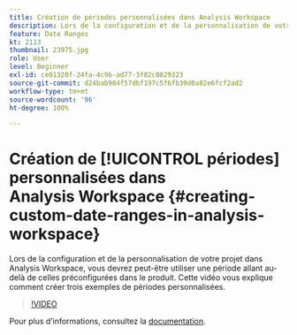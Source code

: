 ```yaml
---
title: Création de périodes personnalisées dans Analysis Workspace
description: Lors de la configuration et de la personnalisation de votre projet dans Analysis Workspace, vous devrez peut-être utiliser une période allant au-delà de celles préconfigurées dans le produit. Cette vidéo vous explique comment créer trois exemples de périodes personnalisées.
feature: Date Ranges
kt: 2113
thumbnail: 23975.jpg
role: User
level: Beginner
exl-id: ce01320f-24fa-4c9b-ad77-3f82c0829323
source-git-commit: d24bab984f57dbf197c5f6fb39d0a82e6fcf2ad2
workflow-type: tm+mt
source-wordcount: '96'
ht-degree: 100%

---
```


# Création de [!UICONTROL périodes] personnalisées dans Analysis Workspace {#creating-custom-date-ranges-in-analysis-workspace}

Lors de la configuration et de la personnalisation de votre projet dans Analysis Workspace, vous devrez peut-être utiliser une période allant au-delà de celles préconfigurées dans le produit. Cette vidéo vous explique comment créer trois exemples de périodes personnalisées.

>[!VIDEO](https://video.tv.adobe.com/v/327419/?quality=12&learn=on&captions=fre_fr)

Pour plus dʼinformations, consultez la [documentation](https://experienceleague.adobe.com/docs/analytics/analyze/analysis-workspace/components/calendar-date-ranges/custom-date-ranges.html?lang=fr).
